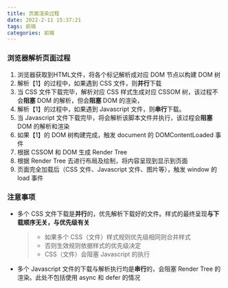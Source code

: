 ```yaml
---
title: 页面渲染过程
date: 2022-2-11 15:37:21
tags: 前端
categories: 前端
---
```


### 浏览器解析页面过程

1. 浏览器获取到HTML文件，将各个标记解析成对应 DOM 节点以构建 DOM 树
2. 解析【1】的过程中，如果遇到 CSS 文件，则**并行**下载
3. 当 CSS 文件下载完毕，解析对应 CSS 样式生成对应 CSSOM 树，该过程不会**阻塞** DOM 的解析，但会**阻塞** DOM 的渲染，
4. 解析【1】的过程中，如果遇到 Javascript 文件，则**串行**下载。
5. 当 Javascript 文件下载完毕，将会解析该脚本文件并执行，该过程会**阻塞** DOM 的解析和渲染
6. 如果【1】的 DOM 树构建完成，触发 document 的 DOMContentLoaded 事件
7. 根据 CSSOM 和 DOM 生成 Render Tree
8. 根据 Render Tree 去进行布局及绘制，将内容呈现到显示到页面
9. 页面完全加载后（CSS 文件、Javascript 文件、图片等），触发 window 的 load 事件

### 注意事项

* 多个 CSS 文件下载是**并行**的，优先解析下载好的文件。样式的最终呈现**与下载顺序无关，与优先级有关**
  > * 如果多个 CSS（文件）样式规则优先级相同则合并样式
  > * 否则生效规则依据样式的优先级决定
  > * CSS（文件）会阻塞 Javascript 的执行
  
* 多个 Javascript 文件的下载与解析执行均是**串行**的，会阻塞 Render Tree 的渲染。此处不包括使用 async 和 defer 的情况

